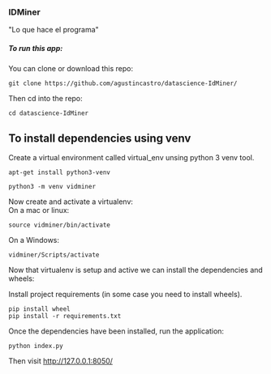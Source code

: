 ### IDMiner

"Lo que hace el programa"

##### To run this app:

You can clone or download this repo:   
```
git clone https://github.com/agustincastro/datascience-IdMiner/
```

Then cd into the repo:   
```
cd datascience-IdMiner
```
## To install dependencies using venv

Create a virtual environment called virtual_env unsing python 3 venv tool.

`apt-get install python3-venv`

`python3 -m venv vidminer`

Now create and activate a virtualenv:   
On a mac or linux:   
```
source vidminer/bin/activate
```

On a Windows:   
```
vidminer/Scripts/activate
```

Now that virtualenv is setup and active we can install the dependencies and wheels: 

Install project requirements (in some case you need to install wheels).

```
pip install wheel
pip install -r requirements.txt
```

Once the dependencies have been installed, run the application:
```
python index.py
```

Then visit http://127.0.0.1:8050/
